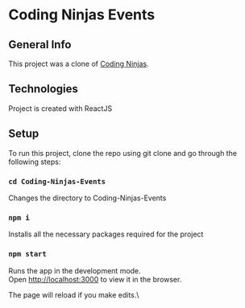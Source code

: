 # Coding Ninjas Events

## General Info
This project was a clone of [Coding Ninjas](https://www.codingninjas.com/events?event_category=ALL_EVENTS&event_sub_category=Upcoming&page=1#eventsWrapper).

## Technologies
Project is created with ReactJS

## Setup
To run this project, clone the repo using git clone and go through the following steps:

### `cd Coding-Ninjas-Events`

Changes the directory to Coding-Ninjas-Events

### `npm i`

Installs all the necessary packages required for the project

### `npm start`

Runs the app in the development mode.\
Open [http://localhost:3000](http://localhost:3000) to view it in the browser.

The page will reload if you make edits.\




